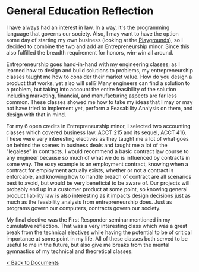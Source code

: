 # General Education Reflection

I have always had an interest in law. In a way, it's the programming language that governs our society. Also, I may want to have the option some day of starting my own business (looking at the [Playgrounds](/projects/playground)), so I decided to combine the two and add an Entrepreneurship minor. Since this also fulfilled the breadth requirement for honors, win-win all around.

Entrepreneurship goes hand-in-hand with my engineering classes; as I learned how to design and build solutions to problems, my entrepreneurship classes taught me how to consider their market value. How do you design a product that works, yet also will sell? Many engineers can find a solution to a problem, but taking into account the entire feasibility of the solution including marketing, financial, and manufacturing aspects are far less common. These classes showed me how to take my ideas that I may or may not have tried to implement yet, perform a Feasability Analysis on them, and design with that in mind.

For my 6 open credits in Entrepreneurship minor, I selected two accounting classes which covered business law. ACCT 215 and its sequel, ACCT 416. These were very interesting electives as they taught me a lot of what goes on behind the scenes in business deals and taught me a lot of the "legalese" in contracts. I would recommend a basic contract law course to any engineer because so much of what we do is influenced by contracts in some way. The easy example is an employment contract, knowing when a contract for employment actually exists, whether or not a contract is enforcable, and knowing how to handle breach of contract are all scenarios best to avoid, but would be very beneficial to be aware of. Our projects will probably end up in a customer product at some point, so knowing general product liability law is also interesting as it impacts design decisions just as much as the feasbility analysis from entrepreneurship does. Just as programs govern our computers, contracts govern our society.

My final elective was the First Responder seminar mentioned in my cumulative reflection. That was a very interesting class which was a great break from the technical electives while having the potential to be of critical importance at some point in my life. All of these classes both served to be useful to me in the future, but also give me breaks from the mental gymnastics of my technical and theoretical classes.

[< Back to Documents](/docs)